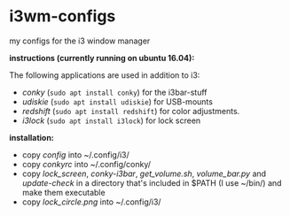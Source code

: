 # i3wm-configs
my configs for the i3 window manager

**instructions (currently running on ubuntu 16.04):**

The following applications are used in addition to i3:
  
  * *conky* (`sudo apt install conky`) for the i3bar-stuff
  * *udiskie* (`sudo apt install udiskie`) for USB-mounts
  * *redshift* (`sudo apt install redshift`) for color adjustments.
  * *i3lock* (`sudo apt install i3lock`) for lock screen

**installation:**

  * copy *config* into ~/.config/i3/
  * copy *conkyrc* into ~/.config/conky/
  * copy *lock_screen*, *conky-i3bar*, *get_volume.sh*, *volume_bar.py* and *update-check* in a directory that's included in $PATH (I use ~/bin/) and make them executable
  * copy *lock_circle.png* into ~/.config/i3/

